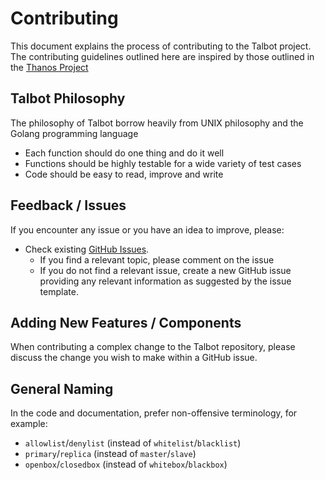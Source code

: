 # Contributing

This document explains the process of contributing to the Talbot project. The contributing guidelines outlined here are inspired by those outlined in the [Thanos Project](https://github.com/thanos-io/thanos/blob/main/CONTRIBUTING.md)

## Talbot Philosophy

The philosophy of Talbot borrow heavily from UNIX philosophy and the Golang programming language

- Each function should do one thing and do it well
- Functions should be highly testable for a wide variety of test cases
- Code should be easy to read, improve and write

## Feedback / Issues

If you encounter any issue or you have an idea to improve, please:

- Check existing [GitHub Issues](https://github.com/RohitKochhar/talbot/issues). 
  - If you find a relevant topic, please comment on the issue
  - If you do not find a relevant issue, create a new GitHub issue providing any relevant information as suggested by the issue template.

## Adding New Features / Components

When contributing a complex change to the Talbot repository, please discuss the change you wish to make within a GitHub issue. 

## General Naming

In the code and documentation, prefer non-offensive terminology, for example:

- `allowlist`/`denylist` (instead of `whitelist`/`blacklist`)
- `primary`/`replica` (instead of `master`/`slave`)
- `openbox`/`closedbox` (instead of `whitebox`/`blackbox`)
